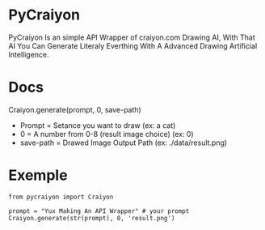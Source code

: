 # PyCraiyon
PyCraiyon Is an simple API Wrapper of craiyon.com Drawing AI, With That AI You Can Generate Literaly Everthing With A Advanced Drawing Artificial Intelligence.

# Docs

Craiyon.generate(prompt, 0, save-path)
- Prompt = Setance you want to draw (ex: a cat)
- 0 = A number from 0-8 (result image choice) (ex: 0)
- save-path = Drawed Image Output Path (ex: ./data/result.png)

# Exemple

```
from pycraiyon import Craiyon

prompt = "Yux Making An API Wrapper" # your prompt
Craiyon.generate(str(prompt), 0, 'result.png')
```
